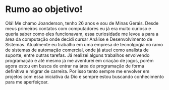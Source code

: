 
# Rumo ao objetivo!

Olá! Me chamo Joanderson, tenho 26 anos e sou de Minas Gerais. Desde meus primeiros contatos com computadores eu já era muito curioso e queria  saber como eles funcionavam, essa curiosidade me levou a para a área da computação onde decidi cursar Análise e Desenvolvimento de Sistemas. Atualmente eu trabalho em uma empresa de tecnolgogia no ramo de sistemas de automação comercial, onde já atuei como analista de suporte, entre outras tarefas. Já realizei alguns trabalhos envolvendo programação e até mesmo já me aventurei em criação de jogos, porém agora estou em busca de entrar na área de programação de forma definitiva e migrar de carreira. Por isso tento sempre me envolver em projetos com essa iniciativa da Dio e sempre estou buscando conhecimento para me aperfeiçoar. 
 

